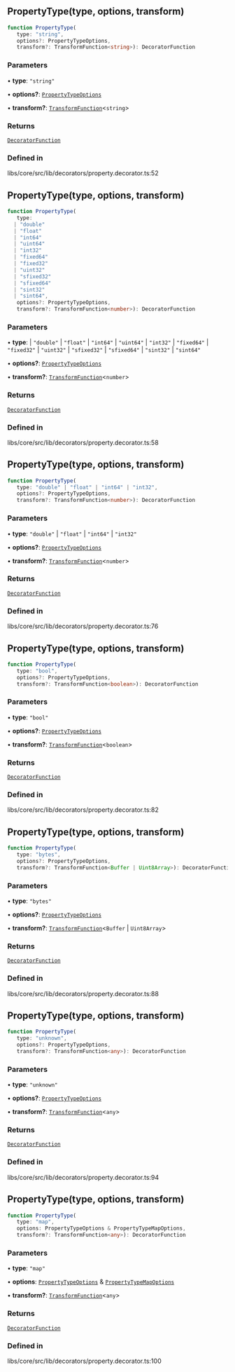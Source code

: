 ## PropertyType(type, options, transform)

```ts
function PropertyType(
   type: "string", 
   options?: PropertyTypeOptions, 
   transform?: TransformFunction<string>): DecoratorFunction
```

### Parameters

• **type**: `"string"`

• **options?**: [`PropertyTypeOptions`](/docs/api/types/PropertyTypeOptions.md)

• **transform?**: [`TransformFunction`](/docs/api/types/TransformFunction.md)\<`string`\>

### Returns

[`DecoratorFunction`](/docs/api/types/DecoratorFunction.md)

### Defined in

libs/core/src/lib/decorators/property.decorator.ts:52

## PropertyType(type, options, transform)

```ts
function PropertyType(
   type: 
  | "double"
  | "float"
  | "int64"
  | "uint64"
  | "int32"
  | "fixed64"
  | "fixed32"
  | "uint32"
  | "sfixed32"
  | "sfixed64"
  | "sint32"
  | "sint64", 
   options?: PropertyTypeOptions, 
   transform?: TransformFunction<number>): DecoratorFunction
```

### Parameters

• **type**: 
  \| `"double"`
  \| `"float"`
  \| `"int64"`
  \| `"uint64"`
  \| `"int32"`
  \| `"fixed64"`
  \| `"fixed32"`
  \| `"uint32"`
  \| `"sfixed32"`
  \| `"sfixed64"`
  \| `"sint32"`
  \| `"sint64"`

• **options?**: [`PropertyTypeOptions`](/docs/api/types/PropertyTypeOptions.md)

• **transform?**: [`TransformFunction`](/docs/api/types/TransformFunction.md)\<`number`\>

### Returns

[`DecoratorFunction`](/docs/api/types/DecoratorFunction.md)

### Defined in

libs/core/src/lib/decorators/property.decorator.ts:58

## PropertyType(type, options, transform)

```ts
function PropertyType(
   type: "double" | "float" | "int64" | "int32", 
   options?: PropertyTypeOptions, 
   transform?: TransformFunction<number>): DecoratorFunction
```

### Parameters

• **type**: `"double"` \| `"float"` \| `"int64"` \| `"int32"`

• **options?**: [`PropertyTypeOptions`](/docs/api/types/PropertyTypeOptions.md)

• **transform?**: [`TransformFunction`](/docs/api/types/TransformFunction.md)\<`number`\>

### Returns

[`DecoratorFunction`](/docs/api/types/DecoratorFunction.md)

### Defined in

libs/core/src/lib/decorators/property.decorator.ts:76

## PropertyType(type, options, transform)

```ts
function PropertyType(
   type: "bool", 
   options?: PropertyTypeOptions, 
   transform?: TransformFunction<boolean>): DecoratorFunction
```

### Parameters

• **type**: `"bool"`

• **options?**: [`PropertyTypeOptions`](/docs/api/types/PropertyTypeOptions.md)

• **transform?**: [`TransformFunction`](/docs/api/types/TransformFunction.md)\<`boolean`\>

### Returns

[`DecoratorFunction`](/docs/api/types/DecoratorFunction.md)

### Defined in

libs/core/src/lib/decorators/property.decorator.ts:82

## PropertyType(type, options, transform)

```ts
function PropertyType(
   type: "bytes", 
   options?: PropertyTypeOptions, 
   transform?: TransformFunction<Buffer | Uint8Array>): DecoratorFunction
```

### Parameters

• **type**: `"bytes"`

• **options?**: [`PropertyTypeOptions`](/docs/api/types/PropertyTypeOptions.md)

• **transform?**: [`TransformFunction`](/docs/api/types/TransformFunction.md)\<`Buffer` \| `Uint8Array`\>

### Returns

[`DecoratorFunction`](/docs/api/types/DecoratorFunction.md)

### Defined in

libs/core/src/lib/decorators/property.decorator.ts:88

## PropertyType(type, options, transform)

```ts
function PropertyType(
   type: "unknown", 
   options?: PropertyTypeOptions, 
   transform?: TransformFunction<any>): DecoratorFunction
```

### Parameters

• **type**: `"unknown"`

• **options?**: [`PropertyTypeOptions`](/docs/api/types/PropertyTypeOptions.md)

• **transform?**: [`TransformFunction`](/docs/api/types/TransformFunction.md)\<`any`\>

### Returns

[`DecoratorFunction`](/docs/api/types/DecoratorFunction.md)

### Defined in

libs/core/src/lib/decorators/property.decorator.ts:94

## PropertyType(type, options, transform)

```ts
function PropertyType(
   type: "map", 
   options: PropertyTypeOptions & PropertyTypeMapOptions, 
   transform?: TransformFunction<any>): DecoratorFunction
```

### Parameters

• **type**: `"map"`

• **options**: [`PropertyTypeOptions`](/docs/api/types/PropertyTypeOptions.md) & [`PropertyTypeMapOptions`](/docs/api/types/PropertyTypeMapOptions.md)

• **transform?**: [`TransformFunction`](/docs/api/types/TransformFunction.md)\<`any`\>

### Returns

[`DecoratorFunction`](/docs/api/types/DecoratorFunction.md)

### Defined in

libs/core/src/lib/decorators/property.decorator.ts:100
